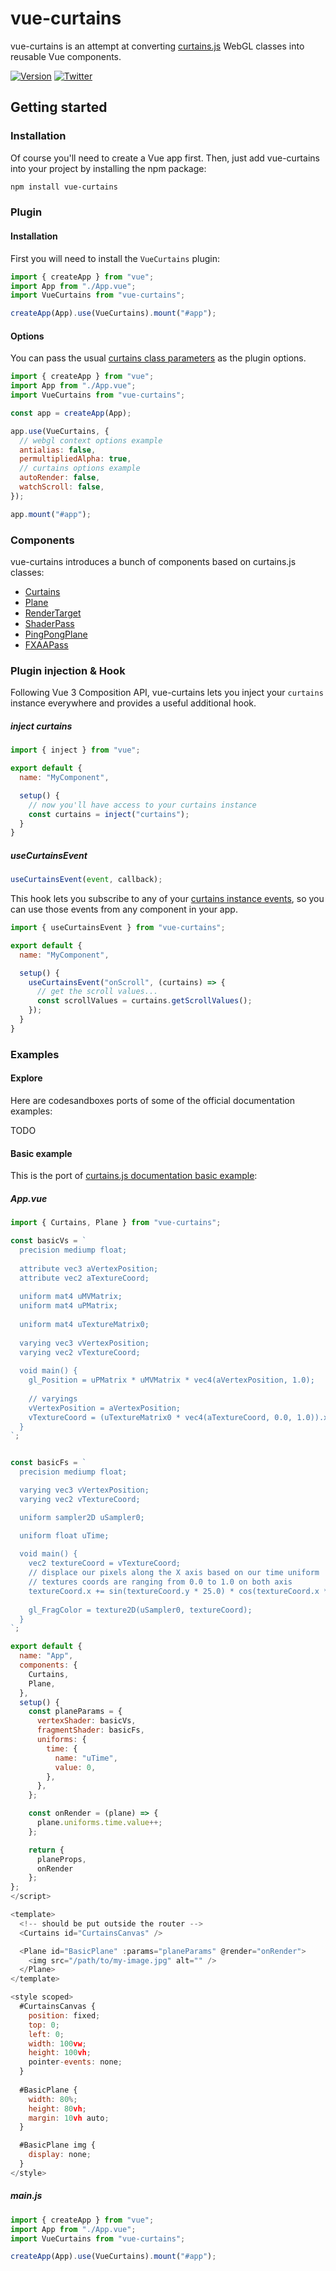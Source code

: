 <h1>vue-curtains</h1>

vue-curtains is an attempt at converting <a href="https://github.com/martinlaxenaire/curtainsjs">curtains.js</a> WebGL classes into reusable Vue components.

[![Version](https://img.shields.io/npm/v/react-curtains?style=flat&colorA=f5f5f5&colorB=f5f5f5)](https://npmjs.com/package/vue-curtains)
[![Twitter](https://img.shields.io/twitter/follow/webdesign_ml?label=%40webdesign_ml&style=flat&colorA=f5f5f5&colorB=f5f5f5&logo=twitter&logoColor=000000)](https://twitter.com/webdesign_ml)

## Getting started

### Installation

Of course you'll need to create a Vue app first. Then, just add vue-curtains into your project by installing the npm package:

```bash
npm install vue-curtains
```

### Plugin

#### Installation

First you will need to install the `VueCurtains` plugin:

```javascript
import { createApp } from "vue";
import App from "./App.vue";
import VueCurtains from "vue-curtains";

createApp(App).use(VueCurtains).mount("#app");
```

#### Options

You can pass the usual [curtains class parameters](https://www.curtainsjs.com/curtains-class.html#curtains-init-params) as the plugin options.

```javascript
import { createApp } from "vue";
import App from "./App.vue";
import VueCurtains from "vue-curtains";

const app = createApp(App);

app.use(VueCurtains, {
  // webgl context options example
  antialias: false,
  permultipliedAlpha: true,
  // curtains options example
  autoRender: false,
  watchScroll: false,
});

app.mount("#app");
```

### Components

vue-curtains introduces a bunch of components based on curtains.js classes:

- [Curtains](curtains.md)
- [Plane](plane.md)
- [RenderTarget](render-target.md)
- [ShaderPass](shader-pass.md)
- [PingPongPlane](ping-pong-plane.md)
- [FXAAPass](fxaa-pass.md)

### Plugin injection & Hook

Following Vue 3 Composition API, vue-curtains lets you inject your `curtains` instance everywhere and provides a useful additional hook.

##### inject curtains

```javascript
import { inject } from "vue";

export default {
  name: "MyComponent",

  setup() {
    // now you'll have access to your curtains instance
    const curtains = inject("curtains");
  }
}
```

##### useCurtainsEvent

```javascript
useCurtainsEvent(event, callback);
```

This hook lets you subscribe to any of your <a href="https://www.curtainsjs.com/curtains-class.html#events">curtains instance events</a>, so you can use those events from any component in your app.

```javascript
import { useCurtainsEvent } from "vue-curtains";

export default {
  name: "MyComponent",

  setup() {
    useCurtainsEvent("onScroll", (curtains) => {
      // get the scroll values...
      const scrollValues = curtains.getScrollValues();
    });
  }
}
```

### Examples

#### Explore

Here are codesandboxes ports of some of the official documentation examples:

TODO

#### Basic example

This is the port of <a href="https://www.curtainsjs.com/examples/basic-plane/index.html">curtains.js documentation basic example</a>:

##### App.vue

```javascript
import { Curtains, Plane } from "vue-curtains";

const basicVs = `
  precision mediump float;
    
  attribute vec3 aVertexPosition;
  attribute vec2 aTextureCoord;
    
  uniform mat4 uMVMatrix;
  uniform mat4 uPMatrix;
    
  uniform mat4 uTextureMatrix0;
    
  varying vec3 vVertexPosition;
  varying vec2 vTextureCoord;
    
  void main() {
    gl_Position = uPMatrix * uMVMatrix * vec4(aVertexPosition, 1.0);
        
    // varyings
    vVertexPosition = aVertexPosition;
    vTextureCoord = (uTextureMatrix0 * vec4(aTextureCoord, 0.0, 1.0)).xy;
  }
`;


const basicFs = `
  precision mediump float;

  varying vec3 vVertexPosition;
  varying vec2 vTextureCoord;

  uniform sampler2D uSampler0;

  uniform float uTime;
    
  void main() {
    vec2 textureCoord = vTextureCoord;
    // displace our pixels along the X axis based on our time uniform
    // textures coords are ranging from 0.0 to 1.0 on both axis
    textureCoord.x += sin(textureCoord.y * 25.0) * cos(textureCoord.x * 25.0) * (cos(uTime / 50.0)) / 25.0;
    
    gl_FragColor = texture2D(uSampler0, textureCoord);
  }
`;

export default {
  name: "App",
  components: {
    Curtains,
    Plane,
  },
  setup() {
    const planeParams = {
      vertexShader: basicVs,
      fragmentShader: basicFs,
      uniforms: {
        time: {
          name: "uTime",
          value: 0,
        },
      },
    };

    const onRender = (plane) => {
      plane.uniforms.time.value++;
    };

    return {
      planeProps,
      onRender
    };
};
</script>

<template>
  <!-- should be put outside the router -->
  <Curtains id="CurtainsCanvas" />

  <Plane id="BasicPlane" :params="planeParams" @render="onRender">
    <img src="/path/to/my-image.jpg" alt="" />
  </Plane>
</template>

<style scoped>
  #CurtainsCanvas {
    position: fixed;
    top: 0;
    left: 0;
    width: 100vw;
    height: 100vh;
    pointer-events: none;
  }
  
  #BasicPlane {
    width: 80%;
    height: 80vh;
    margin: 10vh auto;
  }

  #BasicPlane img {
    display: none;
  }
</style>
```

##### main.js

```javascript
import { createApp } from "vue";
import App from "./App.vue";
import VueCurtains from "vue-curtains";

createApp(App).use(VueCurtains).mount("#app");
```
